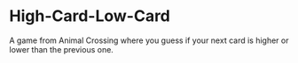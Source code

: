 # High-Card-Low-Card
A game from Animal Crossing where you guess if your next card is higher or lower than the previous one.
